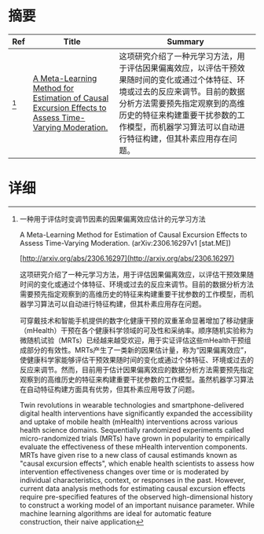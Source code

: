 # 摘要

| Ref | Title | Summary |
| --- | --- | --- |
| [^1] | [A Meta-Learning Method for Estimation of Causal Excursion Effects to Assess Time-Varying Moderation.](http://arxiv.org/abs/2306.16297) | 这项研究介绍了一种元学习方法，用于评估因果偏离效应，以评估干预效果随时间的变化或通过个体特征、环境或过去的反应来调节。目前的数据分析方法需要预先指定观察到的高维历史的特征来构建重要干扰参数的工作模型，而机器学习算法可以自动进行特征构建，但其朴素应用存在问题。 |

# 详细

[^1]: 一种用于评估时变调节因素的因果偏离效应估计的元学习方法

    A Meta-Learning Method for Estimation of Causal Excursion Effects to Assess Time-Varying Moderation. (arXiv:2306.16297v1 [stat.ME])

    [http://arxiv.org/abs/2306.16297](http://arxiv.org/abs/2306.16297)

    这项研究介绍了一种元学习方法，用于评估因果偏离效应，以评估干预效果随时间的变化或通过个体特征、环境或过去的反应来调节。目前的数据分析方法需要预先指定观察到的高维历史的特征来构建重要干扰参数的工作模型，而机器学习算法可以自动进行特征构建，但其朴素应用存在问题。

    

    可穿戴技术和智能手机提供的数字化健康干预的双重革命显著增加了移动健康（mHealth）干预在各个健康科学领域的可及性和采纳率。顺序随机实验称为微随机试验（MRTs）已经越来越受欢迎，用于实证评估这些mHealth干预组成部分的有效性。MRTs产生了一类新的因果估计量，称为“因果偏离效应”，使健康科学家能够评估干预效果随时间的变化或通过个体特征、环境或过去的反应来调节。然而，目前用于估计因果偏离效应的数据分析方法需要预先指定观察到的高维历史的特征来构建重要干扰参数的工作模型。虽然机器学习算法在自动特征构建方面具有优势，但其朴素应用导致了问题。

    Twin revolutions in wearable technologies and smartphone-delivered digital health interventions have significantly expanded the accessibility and uptake of mobile health (mHealth) interventions across various health science domains. Sequentially randomized experiments called micro-randomized trials (MRTs) have grown in popularity to empirically evaluate the effectiveness of these mHealth intervention components. MRTs have given rise to a new class of causal estimands known as "causal excursion effects", which enable health scientists to assess how intervention effectiveness changes over time or is moderated by individual characteristics, context, or responses in the past. However, current data analysis methods for estimating causal excursion effects require pre-specified features of the observed high-dimensional history to construct a working model of an important nuisance parameter. While machine learning algorithms are ideal for automatic feature construction, their naive application
    

